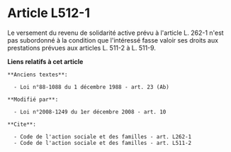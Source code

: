 # Article L512-1

Le versement du revenu de solidarité active prévu à l'article L. 262-1 n'est pas subordonné à la condition que l'intéressé
fasse valoir ses droits aux prestations prévues aux articles L. 511-2 à L. 511-9.

**Liens relatifs à cet article**

	**Anciens textes**:

	  - Loi n°88-1088 du 1 décembre 1988 - art. 23 (Ab)

	**Modifié par**:

	  - Loi n°2008-1249 du 1er décembre 2008 - art. 10

	**Cite**:

	  - Code de l'action sociale et des familles - art. L262-1
	  - Code de l'action sociale et des familles - art. L511-2
